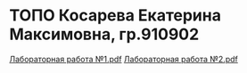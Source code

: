 # ТОПО Косарева Екатерина Максимовна, гр.910902

[Лабораторная работа №1.pdf](https://github.com/ksrvv/TOPO/files/7963182/1.pdf)
[Лабораторная работа №2.pdf](https://github.com/ksrvv/TOPO/files/7963197/2.pdf)
